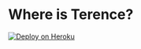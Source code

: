 # Where is Terence?

[![Deploy on Heroku](https://www.herokucdn.com/deploy/button.png)](https://heroku.com/deploy)
